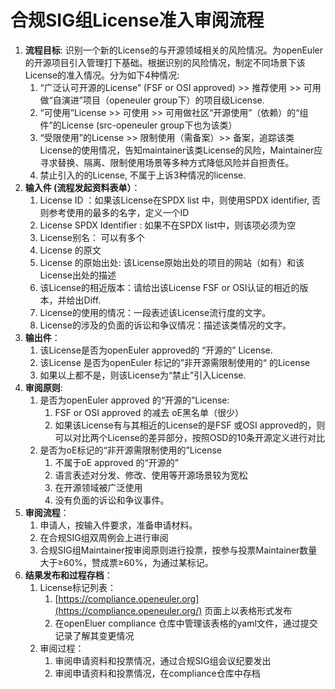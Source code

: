 # 合规SIG组License准入审阅流程

1. **流程目标**: 识别一个新的License的与开源领域相关的风险情况。为openEuler的开源项目引入管理打下基础。根据识别的风险情况，制定不同场景下该License的准入情况。分为如下4种情况:
    1. “广泛认可开源的License” (FSF or OSI approved) >> 推荐使用 >> 可用做“自演进”项目（openeuler group下）的项目级License.
    2. “可使用”License >> 可使用 >> 可用做社区“开源使用”（依赖）的“组件”的License (src-openeuler group下也为该类）
    3. “受限使用”的License >> 限制使用（需备案）>> 备案，追踪该类License的使用情况，告知maintainer该类License的风险，Maintainer应寻求替换、隔离、限制使用场景等多种方式降低风险并自担责任。
    4. 禁止引入的的License, 不属于上诉3种情况的license.
2. **输入件 (流程发起资料表单）**：
    1. License ID ：如果该License在SPDX list 中，则使用SPDX identifier, 否则参考使用的最多的名字，定义一个ID
    2. License SPDX Identifier : 如果不在SPDX list中，则该项必须为空 
    3. License别名： 可以有多个
    4. License 的原文
    5. License 的原始出处: 该License原始出处的项目的网站（如有）和该License出处的描述 
    6. 该License的相近版本：请给出该License FSF or OSI认证的相近的版本，并给出Diff.
    7.  License的使用的情况：一段表述该License流行度的文字。 
    8. License的涉及的负面的诉讼和争议情况：描述该类情况的文字。
3. **输出件**：
    1. 该License是否为openEuler approved的 “开源的” License.
    2. 该License 是否为openEuler 标记的”非开源需限制使用的“ 的License
    3. 如果以上都不是，则该License为“禁止”引入License.
4. **审阅原则**:
    1. 是否为openEuler approved 的“开源的”License: 
        1. FSF or OSI approved 的减去 oE黑名单（很少）
        2. 如果该License有与其相近的License的是FSF 或OSI approved的，则可以对比两个License的差异部分，按照OSD的10条开源定义进行对比
    2. 是否为oE标记的“非开源需限制使用的”License
        1. 不属于oE approved 的“开源的”
        2. 语言表述对分发、修改、使用等开源场景较为宽松
        3. 在开源领域被广泛使用
        4. 没有负面的诉讼和争议事件。
5. **审阅流程**：
    1. 申请人，按输入件要求，准备申请材料。
    2. 在合规SIG组双周例会上进行审阅
    3. 合规SIG组Maintainer按审阅原则进行投票，按参与投票Maintainer数量大于≥60%，赞成票≥60%，为通过某标记。
6. **结果发布和过程存档**：
    1. License标记列表：
        1. [https://compliance.openeuler.org](https://compliance.openeuler.org/) 页面上以表格形式发布
        2. 在openEluer compliance 仓库中管理该表格的yaml文件，通过提交记录了解其变更情况
    2. 审阅过程：
        1. 审阅申请资料和投票情况，通过合规SIG组会议纪要发出
        2. 审阅申请资料和投票情况，在compliance仓库中存档